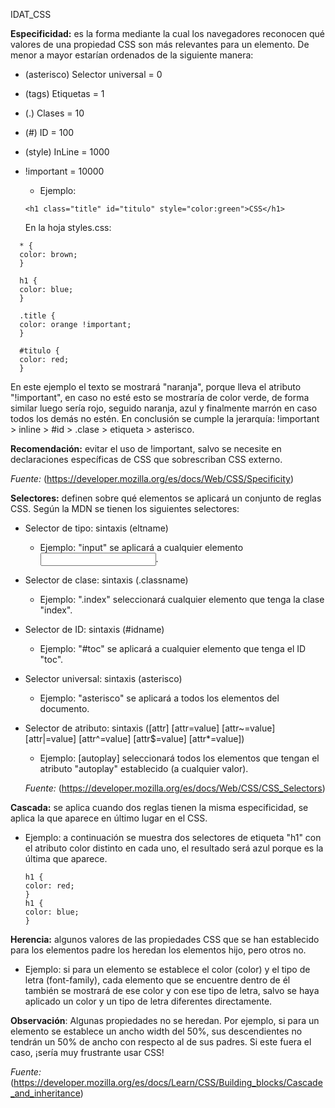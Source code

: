 IDAT_CSS

**Especificidad:** es la forma mediante la cual los navegadores reconocen qué valores de una propiedad CSS son más relevantes para un elemento.
De menor a mayor estarían ordenados de la siguiente manera:

- (asterisco) Selector universal = 0
- (tags) Etiquetas = 1
- (.) Clases = 10
- (#) ID = 100
- (style) InLine = 1000
- !important = 10000

  - Ejemplo:

  ```
  <h1 class="title" id="titulo" style="color:green">CSS</h1>
  ```

  En la hoja styles.css:

```
  * {
  color: brown;
  }

  h1 {
  color: blue;
  }

  .title {
  color: orange !important;
  }

  #titulo {
  color: red;
  }
```

En este ejemplo el texto se mostrará "naranja", porque lleva el atributo "!important", en caso no esté esto se mostraría de color verde, de forma similar luego sería rojo, seguido naranja, azul y finalmente marrón en caso todos los demás no estén. En conclusión se cumple la jerarquía: !important > inline > #id > .clase > etiqueta > asterisco.

**Recomendación:** evitar el uso de !important, salvo se necesite en declaraciones específicas de CSS que sobrescriban CSS externo.

_Fuente:_ (https://developer.mozilla.org/es/docs/Web/CSS/Specificity)

**Selectores:** definen sobre qué elementos se aplicará un conjunto de reglas CSS.
Según la MDN se tienen los siguientes selectores:

- Selector de tipo: sintaxis (eltname)

  - Ejemplo: "input" se aplicará a cualquier elemento <input>.

- Selector de clase: sintaxis (.classname)

  - Ejemplo: ".index" seleccionará cualquier elemento que tenga la clase "index".

- Selector de ID: sintaxis (#idname)

  - Ejemplo: "#toc" se aplicará a cualquier elemento que tenga el ID "toc".

- Selector universal: sintaxis (asterisco)

  - Ejemplo: "asterisco" se aplicará a todos los elementos del documento.

- Selector de atributo: sintaxis ([attr] [attr=value] [attr~=value] [attr|=value] [attr^=value] [attr$=value] [attr*=value])

  - Ejemplo: [autoplay] seleccionará todos los elementos que tengan el atributo "autoplay" establecido (a cualquier valor).

  _Fuente:_ (https://developer.mozilla.org/es/docs/Web/CSS/CSS_Selectors)

**Cascada:** se aplica cuando dos reglas tienen la misma especificidad, se aplica la que aparece en último lugar en el CSS.

- Ejemplo: a continuación se muestra dos selectores de etiqueta "h1" con el atributo color distinto en cada uno, el resultado será azul porque es la última que aparece.
  ```
  h1 {
  color: red;
  }
  h1 {
  color: blue;
  }
  ```

**Herencia:** algunos valores de las propiedades CSS que se han establecido para los elementos padre los heredan los elementos hijo, pero otros no.

- Ejemplo: si para un elemento se establece el color (color) y el tipo de letra (font-family), cada elemento que se encuentre dentro de él también se mostrará de ese color y con ese tipo de letra, salvo se haya aplicado un color y un tipo de letra diferentes directamente.

**Observación**: Algunas propiedades no se heredan. Por ejemplo, si para un elemento se establece un ancho width del 50%, sus descendientes no tendrán un 50% de ancho con respecto al de sus padres. Si este fuera el caso, ¡sería muy frustrante usar CSS!

_Fuente:_ (https://developer.mozilla.org/es/docs/Learn/CSS/Building_blocks/Cascade_and_inheritance)
